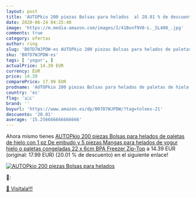 ```yaml
---
layout: post
title: 'AUTOPkio 200 piezas Bolsas para helados  al 20.01 % de descuento'
date: 2020-06-24 04:25:40
image: 'https://m.media-amazon.com/images/I/41Bonf9V0-L._SL400_.jpg'
comments: true
category: ofertas
author: ring
slug: 'B07D7WJPDW-es AUTOPkio 200 piezas Bolsas para helados de paletas de...'
sku: 'B07D7WJPDW-es'
tags: [ 'yogur', ]
actualPrice: 14.39 EUR
currency: EUR
price: 14.39
comparePrice: 17.99 EUR
prodname: 'AUTOPkio 200 piezas Bolsas para helados de paletas de hielo con 1 pz De embudo y 5 piezas Mangas para helados de yogur  hielo o paletas congeladas  22 x 6cm BPA Freezer Zip-Top'
country: 'es'
flag: '🇪🇸'
brand: ''
buyurl: 'https://www.amazon.es/dp/B07D7WJPDW/?tag=tolees-21'
descuento: '20.01'
average: '15.256666666666666'
---
```


Ahora mismo tienes [AUTOPkio 200 piezas Bolsas para helados de paletas de hielo con 1 pz De embudo y 5 piezas Mangas para helados de yogur  hielo o paletas congeladas  22 x 6cm BPA Freezer Zip-Top](https://www.amazon.es/dp/B07D7WJPDW/?tag=tolees-21) a 14.39 EUR (original: 17.99 EUR) (20.01 %  de descuento) en el siguiente enlace!

[![AUTOPkio 200 piezas Bolsas para helados ](https://m.media-amazon.com/images/I/41Bonf9V0-L._SL400_.jpg)](https://www.amazon.es/dp/B07D7WJPDW/?tag=tolees-21)

🔎:


[🛒 Visítala!!!](https://www.amazon.es/dp/B07D7WJPDW/?tag=tolees-21)
